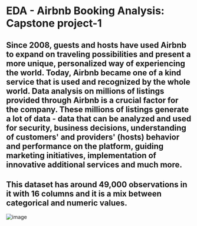 # EDA - Airbnb Booking Analysis: Capstone project-1

## Since 2008, guests and hosts have used Airbnb to expand on traveling possibilities and present a more unique, personalized way of experiencing the world. Today, Airbnb became one of a kind service that is used and recognized by the whole world. Data analysis on millions of listings provided through Airbnb is a crucial factor for the company. These millions of listings generate a lot of data - data that can be analyzed and used for security, business decisions, understanding of customers' and providers' (hosts) behavior and performance on the platform, guiding marketing initiatives, implementation of innovative additional services and much more.

## This dataset has around 49,000 observations in it with 16 columns and it is a mix between categorical and numeric values.

![image](https://user-images.githubusercontent.com/107030716/185804472-036bad29-bf08-4e0c-b070-afc2804f2de7.png)
